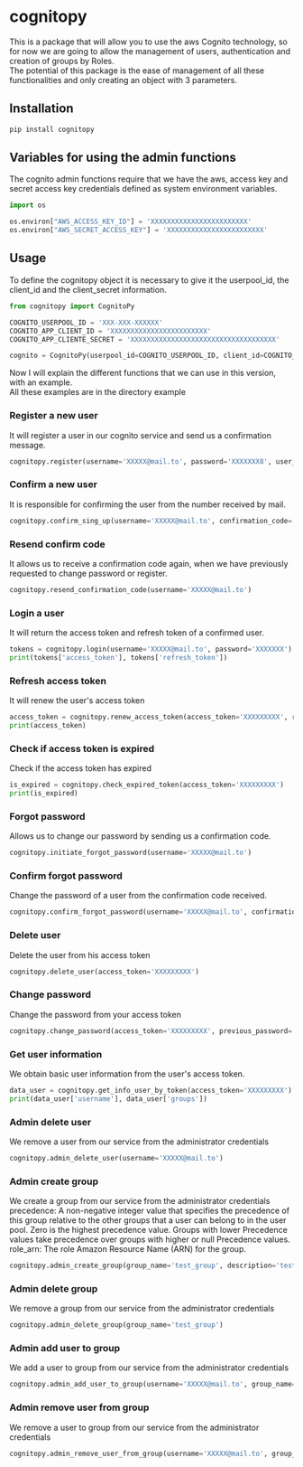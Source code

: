 # cognitopy
This is a package that will allow you to use the aws Cognito technology, so for now we are going to allow the management of users, authentication and creation of groups by Roles.  
The potential of this package is the ease of management of all these functionalities and only creating an object with 3 parameters.

## Installation
```bash
pip install cognitopy
```

## Variables for using the admin functions

The cognito admin functions require that we have the aws, access key and secret access key credentials defined as system environment variables.

```python
import os

os.environ["AWS_ACCESS_KEY_ID"] = 'XXXXXXXXXXXXXXXXXXXXXXXX'
os.environ["AWS_SECRET_ACCESS_KEY"] = 'XXXXXXXXXXXXXXXXXXXXXXXX'
```

## Usage
To define the cognitopy object it is necessary to give it the userpool_id, the client_id and the client_secret information.
```python
from cognitopy import CognitoPy

COGNITO_USERPOOL_ID = 'XXX-XXX-XXXXXX'
COGNITO_APP_CLIENT_ID = 'XXXXXXXXXXXXXXXXXXXXXXXX'
COGNITO_APP_CLIENTE_SECRET = 'XXXXXXXXXXXXXXXXXXXXXXXXXXXXXXXXXXXX'

cognito = CognitoPy(userpool_id=COGNITO_USERPOOL_ID, client_id=COGNITO_APP_CLIENT_ID, client_secret=COGNITO_APP_CLIENTE_SECRET)
```

Now I will explain the different functions that we can use in this version, with an example.  
All these examples are in the directory example

### Register a new user
It will register a user in our cognito service and send us a confirmation message.
```python
cognitopy.register(username='XXXXX@mail.to', password='XXXXXXX8', user_attributes={})
```

### Confirm a new user
It is responsible for confirming the user from the number received by mail.
```python
cognitopy.confirm_sing_up(username='XXXXX@mail.to', confirmation_code='820850')
```

### Resend confirm code
It allows us to receive a confirmation code again, when we have previously requested to change password or register.
```python
cognitopy.resend_confirmation_code(username='XXXXX@mail.to')
```

### Login a user
It will return the access token and refresh token of a confirmed user.
```python
tokens = cognitopy.login(username='XXXXX@mail.to', password='XXXXXXX')
print(tokens['access_token'], tokens['refresh_token'])
```

### Refresh access token
It will renew the user's access token
```python
access_token = cognitopy.renew_access_token(access_token='XXXXXXXXX', refresh_token='XXXXXXXXX')
print(access_token)
```

### Check if access token is expired
Check if the access token has expired
```python
is_expired = cognitopy.check_expired_token(access_token='XXXXXXXXX')
print(is_expired)
```

### Forgot password
Allows us to change our password by sending us a confirmation code.
```python
cognitopy.initiate_forgot_password(username='XXXXX@mail.to')
```

### Confirm forgot password
Change the password of a user from the confirmation code received.
```python
cognitopy.confirm_forgot_password(username='XXXXX@mail.to', confirmation_code='YYYYY', password='XXXXXXX')
```

### Delete user
Delete the user from his access token
```python
cognitopy.delete_user(access_token='XXXXXXXXX')
```

### Change password
Change the password from your access token
```python
cognitopy.change_password(access_token='XXXXXXXXX', previous_password='XXXXXXX', proposed_password="XXXXXXX")
```

### Get user information
We obtain basic user information from the user's access token.
```python
data_user = cognitopy.get_info_user_by_token(access_token='XXXXXXXXX')
print(data_user['username'], data_user['groups'])
```

### Admin delete user
We remove a user from our service from the administrator credentials
```python
cognitopy.admin_delete_user(username='XXXXX@mail.to')
```

### Admin create group
We create a group from our service from the administrator credentials
precedence: A non-negative integer value that specifies the precedence of this group relative to the other groups that a user can belong to in the user pool. Zero is the highest precedence value. Groups with lower Precedence values take precedence over groups with higher or null Precedence values.
role_arn: The role Amazon Resource Name (ARN) for the group.
```python
cognitopy.admin_create_group(group_name='test_group', description='test group', precedence=1)
```

### Admin delete group
We remove a group from our service from the administrator credentials
```python
cognitopy.admin_delete_group(group_name='test_group')
```

### Admin add user to group
We add a user to group from our service from the administrator credentials
```python
cognitopy.admin_add_user_to_group(username='XXXXX@mail.to', group_name='test_group')
```

### Admin remove user from group
We remove a user to group from our service from the administrator credentials
```python
cognitopy.admin_remove_user_from_group(username='XXXXX@mail.to', group_name='test_group')
```


